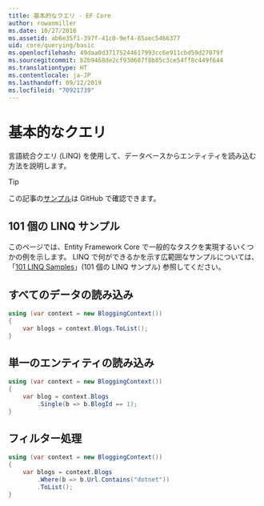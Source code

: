 ```yaml
---
title: 基本的なクエリ - EF Core
author: rowanmiller
ms.date: 10/27/2016
ms.assetid: ab6e35f1-397f-41c0-9ef4-85aec5466377
uid: core/querying/basic
ms.openlocfilehash: 49daa0d37175244617993cc6e911cbd59d27079f
ms.sourcegitcommit: b2b9468de2cf930687f8b85c3ce54ff8c449f644
ms.translationtype: HT
ms.contentlocale: ja-JP
ms.lasthandoff: 09/12/2019
ms.locfileid: "70921739"
---
```

# <a name="basic-queries"></a>基本的なクエリ

言語統合クエリ (LINQ) を使用して、データベースからエンティティを読み込む方法を説明します。

> [!TIP]  
> この記事の[サンプル](https://github.com/aspnet/EntityFramework.Docs/tree/master/samples/core/Querying)は GitHub で確認できます。

## <a name="101-linq-samples"></a>101 個の LINQ サンプル

このページでは、Entity Framework Core で一般的なタスクを実現するいくつかの例を示します。 LINQ で何ができるかを示す広範囲なサンプルについては、「[101 LINQ Samples](https://code.msdn.microsoft.com/101-LINQ-Samples-3fb9811b)」(101 個の LINQ サンプル) 参照してください。

## <a name="loading-all-data"></a>すべてのデータの読み込み

<!-- [!code-csharp[Main](samples/core/Querying/Basics/Sample.cs)] -->
``` csharp
using (var context = new BloggingContext())
{
    var blogs = context.Blogs.ToList();
}
```

## <a name="loading-a-single-entity"></a>単一のエンティティの読み込み

<!-- [!code-csharp[Main](samples/core/Querying/Basics/Sample.cs)] -->
``` csharp
using (var context = new BloggingContext())
{
    var blog = context.Blogs
        .Single(b => b.BlogId == 1);
}
```

## <a name="filtering"></a>フィルター処理

<!-- [!code-csharp[Main](samples/core/Querying/Basics/Sample.cs)] -->
``` csharp
using (var context = new BloggingContext())
{
    var blogs = context.Blogs
        .Where(b => b.Url.Contains("dotnet"))
        .ToList();
}
```
